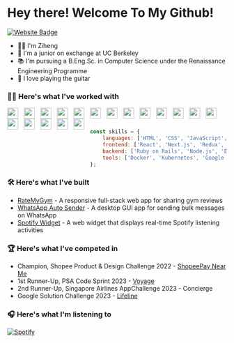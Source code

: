 # Hey there! Welcome To My Github!

[![Website Badge](https://img.shields.io/badge/website-000000?style=for-the-badge&logo=About.me&logoColor=white)](https://www.ziheng.dev/)

- 👋🏻 I'm Ziheng
- 🐻 I'm a junior on exchange at UC Berkeley
- 📚 I'm pursuing a B.Eng.Sc. in Computer Science under the Renaissance Engineering Programme
- 🎸 I love playing the guitar

### 🤝🏻 Here's what I've worked with

<img align="left" width="25px" src="https://cdn.jsdelivr.net/gh/devicons/devicon/icons/html5/html5-original.svg" style="padding-right:10px;" />
<img align="left" width="25px" src="https://cdn.jsdelivr.net/gh/devicons/devicon/icons/css3/css3-original.svg" style="padding-right:10px;" />
<img align="left" width="25px" src="https://cdn.jsdelivr.net/gh/devicons/devicon/icons/javascript/javascript-original.svg" style="padding-right:10px;" />
<img align="left" width="25px" src="https://cdn.jsdelivr.net/gh/devicons/devicon/icons/typescript/typescript-original.svg" style="padding-right:10px;" />
<img align="left" width="25px" src="https://cdn.jsdelivr.net/gh/devicons/devicon/icons/go/go-original.svg" style="padding-right:10px;" />
<img align="left" width="25px" src="https://cdn.jsdelivr.net/gh/devicons/devicon/icons/ruby/ruby-original.svg" style="padding-right:10px;" />    
<img align="left" width="25px" src="https://cdn.jsdelivr.net/gh/devicons/devicon/icons/java/java-original.svg" style="padding-right:10px;" />      
<img align="left" width="25px" src="https://cdn.jsdelivr.net/gh/devicons/devicon/icons/python/python-original.svg" style="padding-right:10px;" />
<img align="left" width="25px" src="https://cdn.jsdelivr.net/gh/devicons/devicon/icons/c/c-original.svg" style="padding-right:10px;" />

<img align="left" width="25px" src="https://cdn.jsdelivr.net/gh/devicons/devicon/icons/react/react-original.svg" style="padding-right:10px;" />
<img align="left" width="25px" src="https://cdn.jsdelivr.net/gh/devicons/devicon/icons/nextjs/nextjs-original.svg" style="padding-right:10px;" />

<img align="left" width="25px" src="https://cdn.jsdelivr.net/gh/devicons/devicon/icons/rails/rails-plain.svg" style="padding-right:10px;" />
<img align="left" width="25px" src="https://cdn.jsdelivr.net/gh/devicons/devicon/icons/nodejs/nodejs-original.svg" style="padding-right:10px;" />
<img align="left" width="25px" src="https://cdn.jsdelivr.net/gh/devicons/devicon/icons/mongodb/mongodb-original.svg" style="padding-right:10px;" />
<img align="left" width="25px" src="https://cdn.jsdelivr.net/gh/devicons/devicon/icons/postgresql/postgresql-original.svg" style="padding-right:10px;" />

<img align="left" width="25px" src="https://cdn.jsdelivr.net/gh/devicons/devicon/icons/docker/docker-original.svg" style="padding-right:10px;" />
<img align="left" width="25px" src="https://cdn.jsdelivr.net/gh/devicons/devicon/icons/googlecloud/googlecloud-original.svg" style="padding-right:10px;" />
<img align="left" width="25px" src="https://cdn.jsdelivr.net/gh/devicons/devicon/icons/git/git-original.svg" style="padding-right:10px;" />

<br />
<br />

```javascript
const skills = {
    languages: ['HTML', 'CSS', 'JavaScript', 'TypeScript', 'Go', 'Ruby', 'Java', 'Python', 'C'],
    frontend: ['React', 'Next.js', 'Redux', 'Tailwind', 'Jest'],
    backend: ['Ruby on Rails', 'Node.js', 'Express', 'Firebase', 'MongoDB', 'SQL', 'Redis', 'RabbitMQ', 'RSpec'],
    tools: ['Docker', 'Kubernetes', 'Google Cloud Platform', 'Large Language Models', 'Git', 'Github', 'Linux']
};
```

### 🛠 Here's what I've built
- [RateMyGym](https://github.com/zorridge/rate-my-gym) - A responsive full-stack web app for sharing gym reviews
- [WhatsApp Auto Sender](https://github.com/zorridge/whatsapp-auto-sender) - A desktop GUI app for sending bulk messages on WhatsApp
- [Spotify Widget](https://github.com/zorridge/github-profile-spotify-widget) - A web widget that displays real-time Spotify listening activities

### 🏆 Here's what I've competed in
- Champion, Shopee Product & Design Challenge 2022 - [ShopeePay Near Me](https://www.figma.com/design/t2s0K0B7xC1WUU4omEqlLX/SPNM-Prototype?node-id=0-1&node-type=canvas&t=g5DipCiuuluUhc55-0)
- 1st Runner-Up, PSA Code Sprint 2023 - [Voyage](https://github.com/tanshaochong/voyage)
- 2nd Runner-Up, Singapore Airlines AppChallenge 2023 - Concierge
- Google Solution Challenge 2023 - [Lifeline](https://github.com/tanshaochong/Lifeline)

### 🎧 Here's what I'm listening to
[![Spotify](https://github-profile-spotify-widget.vercel.app/api/spotify?background_color=2D333B&title_background_color=22272E)](https://open.spotify.com/user/1176776274)
